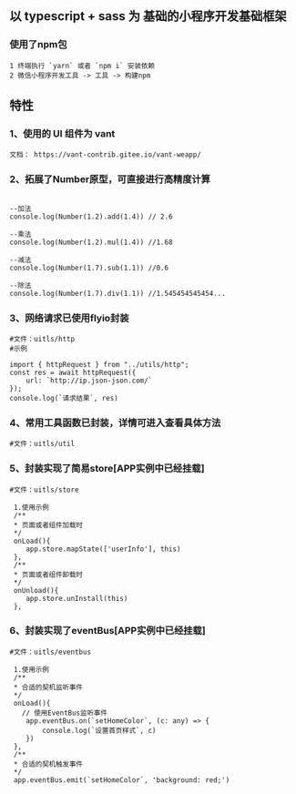 ## 以 typescript + sass 为 基础的小程序开发基础框架

### 使用了npm包
```
1 终端执行 `yarn` 或者 `npm i` 安装依赖
2 微信小程序开发工具 -> 工具 -> 构建npm
```

## 特性
### 1、使用的 UI 组件为 vant
``` 
文档： https://vant-contrib.gitee.io/vant-weapp/
```

### 2、拓展了Number原型，可直接进行高精度计算
```

--加法
console.log(Number(1.2).add(1.4)) // 2.6

--乘法
console.log(Number(1.2).mul(1.4)) //1.68

--减法
console.log(Number(1.7).sub(1.1)) //0.6

--除法
console.log(Number(1.7).div(1.1)) //1.545454545454...
```

### 3、网络请求已使用flyio封装
```
#文件：uitls/http
#示例

import { httpRequest } from "../utils/http"; 
const res = await httpRequest({
    url: `http://ip.json-json.com/`
});
console.log(`请求结果`, res)
```

### 4、常用工具函数已封装，详情可进入查看具体方法
```
#文件：uitls/util
```


### 5、封装实现了简易store[APP实例中已经挂载]
```
#文件：uitls/store

 1.使用示例
 /**
 * 页面或者组件加载时
 */
 onLoad(){
    app.store.mapState(['userInfo'], this)
 },
 /**
 * 页面或者组件卸载时
 */
 onUnload(){
    app.store.unInstall(this)
 },
```


### 6、封装实现了eventBus[APP实例中已经挂载]
```
#文件：uitls/eventbus
 
 1.使用示例
 /**
 * 合适的契机监听事件
 */
 onLoad(){
   // 使用EventBus监听事件
    app.eventBus.on(`setHomeColor`, (c: any) => {
        console.log(`设置首页样式`, c)
    })
 },
 /**
 * 合适的契机触发事件
 */
 app.eventBus.emit(`setHomeColor`, 'background: red;')

```



